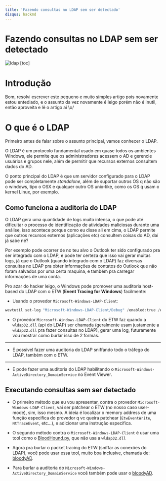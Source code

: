 ```yaml
---
title: 'Fazendo consultas no LDAP sem ser detectado'
disqus: hackmd
---
```


Fazendo consultas no LDAP sem ser detectado
===

![ldap](https://wwwseeburgercom-160c6.kxcdn.com/fileadmin/_processed_/b/0/csm_Connector-LDAP_71c38695d9.png)
[toc]
# Introdução
Bom, resolvi escrever este pequeno e muito simples artigo pois novamente estou entediado, e o assunto da vez novamente é leigo porém não é inutil, então aproveita e lê o artigo ai \o/
# O que é o LDAP
Primeiro antes de falar sobre o assunto principal, vamos conhecer o LDAP.

O LDAP é um protocolo fundamental usado em quase todos os ambientes Windows, ele permite que os administradores acessem o AD e gerencie usuários e grupos nele, além de permitir que recursos externos consultem dados do AD.

O ponto principal do LDAP é que um servidor configurado para o LDAP pode ser completamente *standalone*, além de suportar outros OS q não são o windows, tipo o OSX e qualquer outro OS unix-like, como os OS q usam o kernel Linux, por exemplo.
## Como funciona a auditoria do LDAP
O LDAP gera uma quantidade de logs muito intensa, o que pode até dificultar o processo de identificação de atividades maliciosas durante uma análise, isso acontece porque como eu disse ali em cima, o LDAP permite que outros recursos externos (aplicações etc) consultem coisas do AD, daí já sabe né?

Por exemplo pode ocorrer de no teu alvo o Outlook ter sido configurado pra ser integrado com o LDAP, e pode ter certeza que isso vai gerar muitas logs, já que o Outlook (quando integrado com o LDAP) faz diversas consultas no LDAP pra obter informações de contatos do Outlook que não foram salvados por uma certa maquina, e também pra carregar informações de uma conta.

Pro azar do hacker leigo, o Windows pode promover uma auditoria host-based do LDAP com o ETW (**Event Tracing for Windows**) facilmente:

- Usando o provedor `Microsoft-Windows-LDAP-Client`:
```powershell
wevtutil set-log "Microsoft-Windows-LDAP-Client/Debug" /enabled:true /quiet:true /retention:false /maxsize:100032
```
- O provedor `Microsoft-Windows-LDAP-Client` do ETW faz quando a `wldap32.dll` (api do LDAP) ser chamada (geralmente usam justamente a `wldap32.dll` pra fazer consultas no LDAP), gerar uma log, futuramente vou mostrar como burlar isso de 2 formas.
---
- É possivel fazer uma auditoria do LDAP sniffando todo o tráfego do LDAP, também com o ETW.
---
- E pode fazer uma auditoria do LDAP habilitando o `Microsoft-Windows-ActiveDirectory_DomainService` no Event Viewer.
## Executando consultas sem ser detectado
- O primeiro método que eu vou apresentar, contra o provedor `Microsoft-Windows-LDAP-Client`, vai ser patchear o ETW (no nosso caso user-mode), sim, isso mesmo. A ideia é localizar o memory address de uma função especifica do provedor q vc queira patchear (`EtwEventWrite`, `NtTraceEvent`, etc...), e adicionar uma instrução específica.

- O segundo método contra o `Microsoft-Windows-LDAP-Client` é usar uma tool como o [BloodHound.py](https://github.com/dirkjanm/BloodHound.py), que não usa a `wldap32.dll`

- Agora pra burlar o packet tracing do ETW (sniffar as conexões do LDAP), você pode usar essa tool, muito boa inclusive, chamada de: [bloodyAD](https://github.com/CravateRouge/bloodyAD).
- Para burlar a auditoria do `Microsoft-Windows-ActiveDirectory_DomainService` você também pode usar o [bloodyAD](https://github.com/CravateRouge/bloodyAD).

